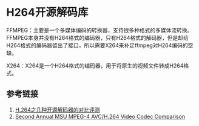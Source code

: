

# H264开源解码库



FFMPEG：主要是一个多媒体编码的转换器，支持很多种格式的多媒体流转换。FFMPEG本身并没有H264格式的编码器，只有H264格式的解码器，但是却给H264格式的编码器留出了接口，所以需要X264来补足ffmpeg对H264编码的空缺。

X264：X264是一个H264格式的编码器，用于将原生的视频文件转成H264格式。




## 参考链接

1. [H.264之几种开源解码器的对比评测](https://blog.csdn.net/lqhed/article/details/51812301)
2. [Second Annual MSU MPEG-4 AVC/H.264 Video Codec Comparison](http://www.compression.ru/video/codec_comparison/mpeg-4_avc_h264_2005_en.html)

